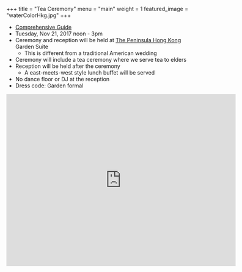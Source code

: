 +++
title = "Tea Ceremony"
menu = "main"
weight = 1
featured_image = "waterColorHkg.jpg"
+++

* [Comprehensive Guide](https://www.teasenz.com/chinese-tea/chinese-wedding-tea-ceremony.html)
* Tuesday, Nov 21, 2017 noon - 3pm
* Ceremony and reception will be held at [The Peninsula Hong Kong](http://hongkong.peninsula.com/en/default) Garden Suite
  * This is different from a traditional American wedding
* Ceremony will include a tea ceremony where we serve tea to elders 
* Reception will be held after the ceremony 
  * A east-meets-west style lunch buffet will be served 
* No dance floor or DJ at the reception
* Dress code:  Garden formal


<iframe src="https://drive.google.com/open?id=1ZGgu_O8lN93zdmpBSk3kLkzTyu0&usp=sharing" width="600" height="450" frameborder="0" style="border:0" allowfullscreen></iframe>



